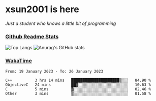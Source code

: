 # xsun2001 is here

*Just a student who knows a little bit of programming*

### [Github Readme Stats](https://github.com/anuraghazra/github-readme-stats)

![Top Langs](https://github-readme-stats.vercel.app/api/top-langs/?username=xsun2001&layout=compact&theme=radical) ![Anurag's GitHub stats](https://github-readme-stats.vercel.app/api?username=xsun2001&show_icons=true&theme=radical)

### [WakaTime](https://wakatime.com)

<!--START_SECTION:waka-->

```text
From: 19 January 2023 - To: 26 January 2023

C++          3 hrs 14 mins   █████████████████████▒░░░   84.90 %
ObjectiveC   24 mins         ██▓░░░░░░░░░░░░░░░░░░░░░░   10.63 %
C            5 mins          ▓░░░░░░░░░░░░░░░░░░░░░░░░   02.46 %
Other        3 mins          ▒░░░░░░░░░░░░░░░░░░░░░░░░   01.58 %
```

<!--END_SECTION:waka-->
